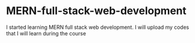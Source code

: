 # MERN-full-stack-web-development
I started learning MERN full stack web development. I will upload my codes that I will learn during the course

